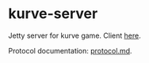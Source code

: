# kurve-server
Jetty server for kurve game. Client [here](https://github.com/lukaville/kurve).

Protocol documentation: [protocol.md](https://github.com/lukaville/kurve/blob/master/docs/protcol.md).
